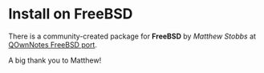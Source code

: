 # Install on FreeBSD

There is a community-created package for **FreeBSD** by *Matthew Stobbs* at [QOwnNotes FreeBSD port](https://svnweb.freebsd.org/ports/head/deskutils/qownnotes).

A big thank you to Matthew!
